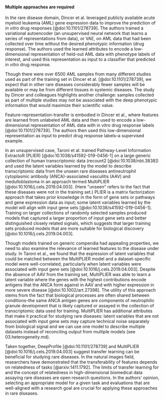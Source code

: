 #### Multiple approaches are required 

<!-- aka "Putting it all together" -->

<!-- TODO: This needs to explicitly hit regularization, other data, and prior knowledge points!--> 

<!-- From representation learning -->

In the rare disease domain, Dincer et al. leveraged publicly available acute myeloid leukemia (AML) gene expression data to improve the prediction of _in vitro_ drug responses [@doi:10.1101/278739].
The authors trained a variational autoencoder (an unsupervised neural network that learns a series of representations from data), or VAE, on AML data that had been collected over time without the desired phenotypic information (drug response).
The authors used the learned attributes to encode a low-dimensional representation of held-out AML data with phenotype labels of interest, and used this representation as input to a classifier that predicted _in vitro_ drug response.


Though there were over 6500 AML samples from many different studies used as part of the training set in Dincer et al. [@doi:10.1101/278739], we expect that in other rare diseases considerably fewer samples will be available or may be from different tissues in systemic diseases.
The study by Dincer and colleagues highlights another challenge: samples collected as part of multiple studies may not be associated with the deep phenotypic information that would maximize their scientific value.


<!-- From transfer learning -->

Feature-representation-transfer is embodied in Dincer et al., where features are learned from unlabeled AML data and then used to encode a low-dimensional representation of AML data with in vitro drug response labels [@doi:10.1101/278739]. 
The authors then used this low-dimensional representation as input to predict drug response labels–a supervised example.

In an unsupervised case, Taroni et al. trained Pathway-Level Information ExtractoR (PLIER) [@doi:10.1038/s41592-019-0456-1] on a large generic collection of human transcriptomic data (recount2 [@doi:10.1038/nbt.3838]) and used the latent variables learned by the model to describe transcriptomic data from the unseen rare diseases antineutrophil cytoplasmic antibody (ANCA)-associated vasculitis (AAV) and medulloblastoma in an approach termed MultiPLIER [@doi:10.1016/j.cels.2019.04.003]. 
(Here "unseen" refers to the fact that these diseases were not in the training set.) 
PLIER is a matrix factorization approach that takes prior knowledge in the form of gene sets or pathways and gene expression data as input; some latent variables learned by the model will align with input gene sets [@doi:10.1038/s41592-019-0456-1]. 
Training on larger collections of randomly selected samples produced models that captured a larger proportion of input gene sets and better distinguished closely related signals, which suggests that larger training sets produced models that are more suitable for biological discovery [@doi:10.1016/j.cels.2019.04.003].

Though models trained on generic compendia had appealing properties, we need to also examine the relevance of learned features to the disease under study. 
In Taroni et al., we found that the expression of latent variables that could be matched between the MultiPLIER model and a dataset-specific model were well-correlated, particularly when latent variables were associated with input gene sets [@doi:10.1016/j.cels.2019.04.003]. Despite the absence of AAV from the training set, MultiPLIER was able to learn a latent variable where the genes with the highest contributions encode antigens that the ANCA form against in AAV and with higher expression in more severe disease [@doi:10.1002/art.27398]. 
The utility of this approach stems from the fact that biological processes are often shared between conditions–the same ANCA antigen genes are components of neutrophilic granule development that is likely captured or assayed in the collection of transcriptomic data used for training. 
MultiPLIER has additional attributes that make it practical for studying rare diseases: latent variables that are not associated with input gene sets may capture technical noise separately from biological signal and we can use one model to describe multiple datasets instead of reconciling output from multiple models (see 03.heterogeneity.md).

Taken together, DeepProfile [@doi:10.1101/278739] and MultiPLIER [@doi:10.1016/j.cels.2019.04.003] suggest transfer learning can be beneficial for studying rare diseases. 
In the natural images field, researchers have demonstrated that the transferability of features depends on relatedness of tasks [@arxiv:1411.1792]. 
The limits of transfer learning for and the concept of relatedness in high-dimensional biomedical data assaying rare diseases are open research questions. 
In the authors' opinion, selecting an appropriate model for a given task and evaluations that are well-aligned with a research goal are crucial for applying these approaches in rare diseases.
